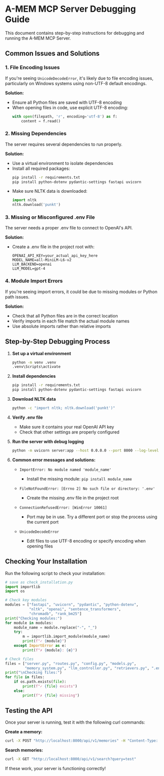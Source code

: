 # A-MEM MCP Server Debugging Guide

This document contains step-by-step instructions for debugging and running the A-MEM MCP Server.

## Common Issues and Solutions

### 1. File Encoding Issues

If you're seeing `UnicodeDecodeError`, it's likely due to file encoding issues, particularly on Windows systems using non-UTF-8 default encodings.

**Solution:**
- Ensure all Python files are saved with UTF-8 encoding
- When opening files in code, use explicit UTF-8 encoding:
  ```python
  with open(filepath, 'r', encoding='utf-8') as f:
      content = f.read()
  ```

### 2. Missing Dependencies

The server requires several dependencies to run properly.

**Solution:**
- Use a virtual environment to isolate dependencies
- Install all required packages:
  ```bash
  pip install -r requirements.txt
  pip install python-dotenv pydantic-settings fastapi uvicorn
  ```
- Make sure NLTK data is downloaded:
  ```python
  import nltk
  nltk.download('punkt')
  ```

### 3. Missing or Misconfigured .env File

The server needs a proper .env file to connect to OpenAI's API.

**Solution:**
- Create a .env file in the project root with:
  ```
  OPENAI_API_KEY=your_actual_api_key_here
  MODEL_NAME=all-MiniLM-L6-v2
  LLM_BACKEND=openai
  LLM_MODEL=gpt-4
  ```

### 4. Module Import Errors

If you're seeing import errors, it could be due to missing modules or Python path issues.

**Solution:**
- Check that all Python files are in the correct location
- Verify imports in each file match the actual module names
- Use absolute imports rather than relative imports

## Step-by-Step Debugging Process

1. **Set up a virtual environment**
   ```bash
   python -m venv .venv
   .venv\Scripts\activate
   ```

2. **Install dependencies**
   ```bash
   pip install -r requirements.txt
   pip install python-dotenv pydantic-settings fastapi uvicorn
   ```

3. **Download NLTK data**
   ```bash
   python -c "import nltk; nltk.download('punkt')"
   ```

4. **Verify .env file**
   - Make sure it contains your real OpenAI API key
   - Check that other settings are properly configured

5. **Run the server with debug logging**
   ```bash
   python -m uvicorn server:app --host 0.0.0.0 --port 8000 --log-level debug
   ```

6. **Common error messages and solutions:**

   - `ImportError: No module named 'module_name'`
     - Install the missing module: `pip install module_name`
   
   - `FileNotFoundError: [Errno 2] No such file or directory: '.env'`
     - Create the missing .env file in the project root
   
   - `ConnectionRefusedError: [WinError 10061]`
     - Port may be in use. Try a different port or stop the process using the current port

   - `UnicodeDecodeError`
     - Edit files to use UTF-8 encoding or specify encoding when opening files

## Checking Your Installation

Run the following script to check your installation:

```python
# save as check_installation.py
import importlib
import os

# Check key modules
modules = ["fastapi", "uvicorn", "pydantic", "python-dotenv", 
           "nltk", "openai", "sentence_transformers", 
           "chromadb", "rank_bm25"]
print("Checking modules:")
for module in modules:
    module_name = module.replace("-", "_")
    try:
        m = importlib.import_module(module_name)
        print(f"✓ {module}")
    except ImportError as e:
        print(f"✗ {module}: {e}")

# Check files
files = ["server.py", "routes.py", "config.py", "models.py", 
         "memory_system.py", "llm_controller.py", "retrievers.py", ".env"]
print("\nChecking files:")
for file in files:
    if os.path.exists(file):
        print(f"✓ {file} exists")
    else:
        print(f"✗ {file} missing")
```

## Testing the API

Once your server is running, test it with the following curl commands:

**Create a memory:**
```bash
curl -X POST "http://localhost:8000/api/v1/memories" -H "Content-Type: application/json" -d "{\"content\":\"Test memory content\",\"tags\":[\"test\"],\"category\":\"Testing\"}"
```

**Search memories:**
```bash
curl -X GET "http://localhost:8000/api/v1/search?query=test"
```

If these work, your server is functioning correctly!

